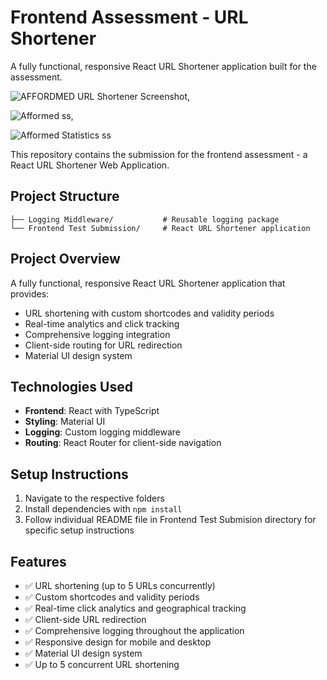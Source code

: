 # Frontend Assessment - URL Shortener
A fully functional, responsive React URL Shortener application built for the assessment.

![AFFORDMED URL Shortener Screenshot](https://drive.google.com/uc?export=view&id=1vAgdfJFDTqag_Nvni16cYvGmtZ8QiDtM),

![Afformed ss](https://drive.google.com/uc?export=view&id=1kGrswdv4Re4tBWP61SIFWjsFaLvwXCsT),

![Afformed Statistics ss](https://drive.google.com/uc?export=view&id=1HZ08JE776pD7dsf-iAGpgdH_xQqxaYY1)



This repository contains the submission for the frontend assessment - a React URL Shortener Web Application.

## Project Structure

```
├── Logging Middleware/           # Reusable logging package
└── Frontend Test Submission/     # React URL Shortener application
```

## Project Overview

A fully functional, responsive React URL Shortener application that provides:
- URL shortening with custom shortcodes and validity periods
- Real-time analytics and click tracking
- Comprehensive logging integration
- Client-side routing for URL redirection
- Material UI design system

## Technologies Used

- **Frontend**: React with TypeScript
- **Styling**: Material UI
- **Logging**: Custom logging middleware
- **Routing**: React Router for client-side navigation

## Setup Instructions

1. Navigate to the respective folders
2. Install dependencies with `npm install`
3. Follow individual README file in Frontend Test Submision directory for specific setup instructions

## Features

- ✅ URL shortening (up to 5 URLs concurrently)
- ✅ Custom shortcodes and validity periods
- ✅ Real-time click analytics and geographical tracking
- ✅ Client-side URL redirection
- ✅ Comprehensive logging throughout the application
- ✅ Responsive design for mobile and desktop
- ✅ Material UI design system
- ✅ Up to 5 concurrent URL shortening
